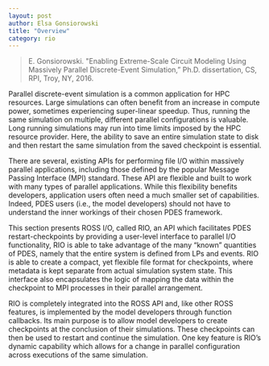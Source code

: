 ```yaml
---
layout: post
author: Elsa Gonsiorowski
title: "Overview"
category: rio
---
```


> E. Gonsiorowski. "Enabling Extreme-Scale Circuit Modeling Using Massively Parallel Discrete-Event Simulation,” Ph.D. dissertation, CS, RPI, Troy, NY, 2016.

Parallel discrete-event simulation is a common application for HPC resources. 
Large simulations can often benefit from an increase in compute power, sometimes experiencing super-linear speedup. 
Thus, running the same simulation on multiple, different parallel configurations is valuable. 
Long running simulations may run into time limits imposed by the HPC resource provider. 
Here, the ability to save an entire simulation state to disk and then restart the same simulation from the saved checkpoint is essential.

There are several, existing APIs for performing file I/O within massively parallel applications, including those defined by the popular Message Passing Interface (MPI) standard. 
These API are flexible and built to work with many types of parallel applications.
While this flexibility benefits developers, application users often need a much smaller set of capabilities. 
Indeed, PDES users (i.e., the model developers) should not have to understand the inner workings of their chosen PDES framework.

This section presents ROSS I/O, called RIO, an API which facilitates PDES restart-checkpoints by providing a user-level interface to parallel I/O functionality, RIO is able to take advantage of the many “known” quantities of PDES, namely that the entire system is defined from LPs and events. 
RIO is able to create a compact, yet flexible file format for checkpoints, where metadata is kept separate from actual simulation system state. 
This interface also encapsulates the logic of mapping the data within the checkpoint to MPI processes in their parallel arrangement.

RIO is completely integrated into the ROSS API and, like other ROSS features, is implemented by the model developers through function callbacks. 
Its main purpose is to allow model developers to create checkpoints at the conclusion of their simulations.
These checkpoints can then be used to restart and continue the simulation. 
One key feature is RIO’s dynamic capability which allows for a change in parallel configuration across executions of the same simulation.

